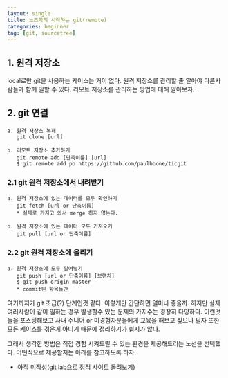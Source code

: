 ```yaml
---
layout: single
title: 느즈막히 시작하는 git(remote)
categories: beginner
tag: [git, sourcetree]
---
```


## 1. 원격 저장소

local로만 git을 사용하는 케이스는 거이 없다. 원격 저장소를 관리할 줄 알아야 다른사람들과 함께 일할 수 있다.
리모트 저장소를 관리하는 방법에 대해 알아보자.

## 2. git  연결
````
a. 원격 저장소 복제
   git clone [url]

b. 리모트 저장소 추가하기
   git remote add [단축이름] [url]
   $ git remote add pb https://github.com/paulboone/ticgit
````


### 2.1 git 원격 저장소에서 내려받기
````
a. 원격 저장소에 있는 데이터를 모두 확인하기
   git fetch [url or 단축이름]
   * 실제로 가지고 와서 merge 하지 않는다.
   
b. 원격 저장소에 있는 데이터 모두 가져오기
   git pull [url or 단축이름]
````

### 2.2 git 원격 저장소에 올리기
````
a. 원격 저장소에 모두 밀어넣기
   git push [url or 단축이름] [브랜치]
   $ git push origin master
   * commit된 항목들만
````

여기까지가 git 초급(?) 단계인것 같다. 이렇게만 간단하면 얼마나 좋을까.
하지만 실제 여러사람이 같이 일하는 경우 발생할수 있는 문제의 가지수는 굉장히 다양하다.
이런것들을 포스팅해보고 사내 주니어 or 미경험자분들에게 교육을 해보고 싶으나
필자 또한 모든 케이스를 겪은게 아니기 때문에 정리하기가 쉽지가 않다.

그래서 생각한 방법은 직접 경험 시켜드릴 수 있는 환경을 제공해드리는 노선을 선택했다. 어떤식으로
제공할지는 아래를 참고하도록 하자.

* 아직 미작성(git lab으로 정적 사이트 돌려보기)